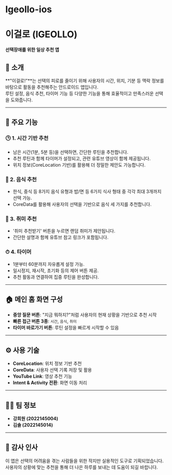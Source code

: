 # Igeollo-ios
# 이걸로 (IGEOLLO)

**선택장애를 위한 일상 추천 앱**

## 📱 소개

**"이걸로!"**는 선택의 피로를 줄이기 위해 사용자의 시간, 위치, 기분 등 맥락 정보를 바탕으로 활동을 추천해주는 안드로이드 앱입니다.  
루틴 설정, 음식 추천, 타이머 기능 등 다양한 기능을 통해 효율적이고 만족스러운 선택을 도와줍니다.

---

## 🧠 주요 기능

### 🕒 1. 시간 기반 추천
- 남은 시간(1분, 5분 등)을 선택하면, 간단한 루틴을 추천합니다.
- 추천 루틴과 함께 타이머가 설정되고, 관련 유튜브 영상이 함께 제공됩니다.
- 위치 정보(CoreLocation 기반)를 활용해 더 정밀한 제안도 가능합니다.

### 🍱 2. 음식 추천
- 한식, 중식 등 8가지 음식 유형과 밥/면 등 6가지 식사 형태 중 각각 최대 3개까지 선택 가능.
- CoreData를 활용해 사용자의 선택을 기반으로 음식 세 가지를 추천합니다.

### 🎨 3. 취미 추천
- '취미 추천받기' 버튼을 누르면 랜덤 취미가 제안됩니다.
- 간단한 설명과 함께 유튜브 참고 링크가 포함됩니다.

### ⏱ 4. 타이머
- 1분부터 60분까지 자유롭게 설정 가능.
- 일시정지, 재시작, 초기화 등의 제어 버튼 제공.
- 추천 활동과 연결하여 집중 루틴을 완성합니다.

---

## 🏠 메인 홈 화면 구성

- **중앙 질문 버튼**: "지금 뭐하지?"처럼 사용자의 현재 상황을 기반으로 추천 시작
- **빠른 접근 버튼 3종**: `시간`, `음식`, `취미`
- **타이머 바로가기 버튼**: 루틴 설정을 빠르게 시작할 수 있음

---

## ⚙️ 사용 기술

- **CoreLocation**: 위치 정보 기반 추천
- **CoreData**: 사용자 선택 기록 저장 및 활용
- **YouTube Link**: 영상 추천 기능
- **Intent & Activity 전환**: 화면 이동 처리

---

## 🧑‍💻 팀 정보

- **강희원 (2022145004)**
- **김솔 (2022145014)**

---

## 🙏 감사 인사

이 앱은 선택의 어려움을 겪는 사람들을 위한 작지만 실용적인 도구로 기획되었습니다.  
사용자의 상황에 맞는 추천을 통해 더 나은 하루를 보내는 데 도움이 되길 바랍니다.
